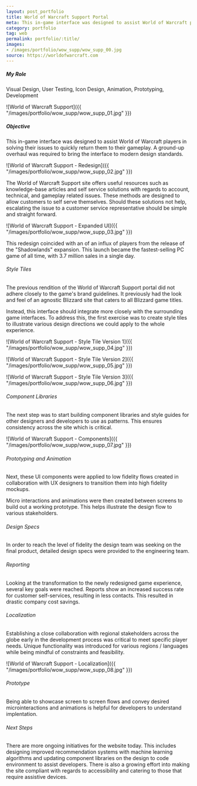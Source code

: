 ```yaml
---
layout: post_portfolio
title: World of Warcraft Support Portal
meta: This in-game interface was designed to assist World of Warcraft players in solving their issues to quickly return them to their gameplay. A ground-up overhaul was required to bring the interface to modern design standards.
category: portfolio
tag: web
permalink: portfolio/:title/
images: 
- /images/portfolio/wow_supp/wow_supp_00.jpg
source: https://worldofwarcraft.com
---
```


##### My Role

Visual Design, User Testing, Icon Design, Animation, Prototyping, Development

![World of Warcraft Support]({{ "/images/portfolio/wow_supp/wow_supp_01.jpg" }})

##### Objective

This in-game interface was designed to assist World of Warcraft players in solving their issues to quickly return them to their gameplay. A ground-up overhaul was required to bring the interface to modern design standards. 

![World of Warcraft Support - Redesign]({{ "/images/portfolio/wow_supp/wow_supp_02.jpg" }})

The World of Warcraft Support site offers useful resources such as knowledge-base articles and self service solutions with regards to account, technical, and gameplay related issues. These methods are designed to allow customers to self serve themselves. Should these solutions not help, escalating the issue to a customer service representative should be simple and straight forward. 

![World of Warcraft Support - Expanded UI]({{ "/images/portfolio/wow_supp/wow_supp_03.jpg" }})

This redesign coincided with an of an influx of players from the release of the "Shadowlands" expansion. This launch became the fastest-selling PC game of all time, with 3.7 million sales in a single day.

###### Style Tiles

The previous rendition of the World of Warcraft Support portal did not adhere closely to the game's brand guidelines. It previously had the look and feel of an agnostic Blizzard site that caters to all Blizzard game titles. 

Instead, this interface should integrate more closely with the surrounding game interfaces. To address this, the first exercise was to create style tiles to illustrate various design directions we could apply to the whole experience. 

![World of Warcraft Support - Style Tile Version 1]({{ "/images/portfolio/wow_supp/wow_supp_04.jpg" }})

![World of Warcraft Support - Style Tile Version 2]({{ "/images/portfolio/wow_supp/wow_supp_05.jpg" }})

![World of Warcraft Support - Style Tile Version 3]({{ "/images/portfolio/wow_supp/wow_supp_06.jpg" }})

###### Component Libraries

The next step was to start building component libraries and style guides for other designers and developers to use as patterns. This ensures consistency across the site which is critical.

![World of Warcraft Support - Components]({{ "/images/portfolio/wow_supp/wow_supp_07.jpg" }})

###### Prototyping and Animation

Next, these UI components were applied to low fidelity flows created in collaboration with UX designers to transition them into high fidelity mockups.

Micro interactions and animations were then created between screens to build out a working prototype. This helps illustrate the design flow to various stakeholders.

###### Design Specs

In order to reach the level of fidelity the design team was seeking on the final product, detailed design specs were provided to the engineering team. 

###### Reporting

Looking at the transformation to the newly redesigned game experience, several key goals were reached. Reports show an increased success rate for customer self-services, resulting in less contacts. This resulted in drastic company cost savings.

###### Localization

Establishing a close collaboration with regional stakeholders across the globe early in the development process was critical to meet specific player needs. Unique functionality was introduced for various regions / languages while being mindful of constraints and feasibility.

![World of Warcraft Support - Localization]({{ "/images/portfolio/wow_supp/wow_supp_08.jpg" }})

###### Prototype

Being able to showcase screen to screen flows and convey desired microinteractions and animations is helpful for developers to understand implentation.

###### Next Steps

There are more ongoing initiatives for the website today. This includes designing improved recommendation systems with machine learning algorithms and updating component libraries on the design to code environment to assist developers. There is also a growing effort into making the site compliant with regards to accessibility and catering to those that require assistive devices.